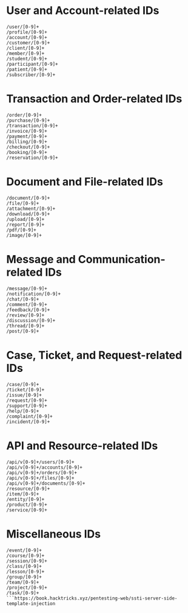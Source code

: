 # User and Account-related IDs

```
/user/[0-9]+
/profile/[0-9]+
/account/[0-9]+
/customer/[0-9]+
/client/[0-9]+
/member/[0-9]+
/student/[0-9]+
/participant/[0-9]+
/patient/[0-9]+
/subscriber/[0-9]+
```

# Transaction and Order-related IDs
```
/order/[0-9]+
/purchase/[0-9]+
/transaction/[0-9]+
/invoice/[0-9]+
/payment/[0-9]+
/billing/[0-9]+
/checkout/[0-9]+
/booking/[0-9]+
/reservation/[0-9]+
```

# Document and File-related IDs
```
/document/[0-9]+
/file/[0-9]+
/attachment/[0-9]+
/download/[0-9]+
/upload/[0-9]+
/report/[0-9]+
/pdf/[0-9]+
/image/[0-9]+
```

# Message and Communication-related IDs

```
/message/[0-9]+
/notification/[0-9]+
/chat/[0-9]+
/comment/[0-9]+
/feedback/[0-9]+
/review/[0-9]+
/discussion/[0-9]+
/thread/[0-9]+
/post/[0-9]+
```

# Case, Ticket, and Request-related IDs

```
/case/[0-9]+
/ticket/[0-9]+
/issue/[0-9]+
/request/[0-9]+
/support/[0-9]+
/help/[0-9]+
/complaint/[0-9]+
/incident/[0-9]+
```

# API and Resource-related IDs

```
/api/v[0-9]+/users/[0-9]+
/api/v[0-9]+/accounts/[0-9]+
/api/v[0-9]+/orders/[0-9]+
/api/v[0-9]+/files/[0-9]+
/api/v[0-9]+/documents/[0-9]+
/resource/[0-9]+
/item/[0-9]+
/entity/[0-9]+
/product/[0-9]+
/service/[0-9]+
```

# Miscellaneous IDs

```
/event/[0-9]+
/course/[0-9]+
/session/[0-9]+
/class/[0-9]+
/lesson/[0-9]+
/group/[0-9]+
/team/[0-9]+
/project/[0-9]+
/task/[0-9]+
```https://book.hacktricks.xyz/pentesting-web/ssti-server-side-template-injection
